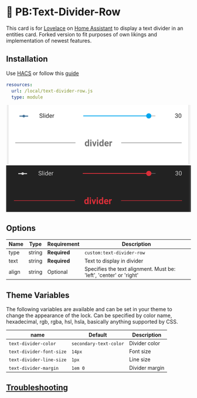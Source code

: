 # :house_with_garden: PB:Text-Divider-Row

This card is for [Lovelace](https://www.home-assistant.io/lovelace) on [Home Assistant](https://www.home-assistant.io/) to display a text divider in an entities card.
Forked version to fit purposes of own likings and implementation of newest features.

## Installation

Use [HACS](https://hacs.xyz) or follow this [guide](https://github.com/thomasloven/hass-config/wiki/Lovelace-Plugins)

```yaml
resources:
  url: /local/text-divider-row.js
  type: module
```

![example](example.png)
![example2](example2.png)

## Options

| Name | Type   | Requirement  | Description                |
| ---- | ------ | ------------ | -------------------------- |
| type | string | **Required** | `custom:text-divider-row`  |
| text | string | **Required** | Text to display in divider |
| align | string | Optional | Specifies the text alignment. Must be: 'left', 'center' or 'right' |

## Theme Variables

The following variables are available and can be set in your theme to change the appearance of the lock.
Can be specified by color name, hexadecimal, rgb, rgba, hsl, hsla, basically anything supported by CSS.

| name                     | Default                | Description    |
| ------------------------ | ---------------------- | -------------- |
| `text-divider-color`     | `secondary-text-color` | Divider color  |
| `text-divider-font-size` | `14px`                 | Font size      |
| `text-divider-line-size` | `1px`                  | Line size      |
| `text-divider-margin`    | `1em 0`                | Divider margin |

## [Troubleshooting](https://github.com/thomasloven/hass-config/wiki/Lovelace-Plugins)
